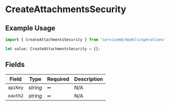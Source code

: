 # CreateAttachmentsSecurity

## Example Usage

```typescript
import { CreateAttachmentsSecurity } from "servicem8/models/operations";

let value: CreateAttachmentsSecurity = {};
```

## Fields

| Field              | Type               | Required           | Description        |
| ------------------ | ------------------ | ------------------ | ------------------ |
| `apiKey`           | *string*           | :heavy_minus_sign: | N/A                |
| `oauth2`           | *string*           | :heavy_minus_sign: | N/A                |